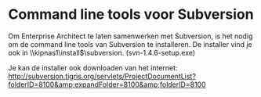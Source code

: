 Command line tools voor Subversion
==================================

Om Enterprise Architect te laten samenwerken met Subversion, is het
nodig om de command line tools van Subversion te installeren. De
installer vind je ook in \\\\kipnas1\\install\$\\subversion.
(svn-1.4.6-setup.exe)

Je kan de installer ook downloaden van het internet:
http://subversion.tigris.org/servlets/ProjectDocumentList?folderID=8100&amp;expandFolder=8100&amp;folderID=8100

